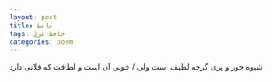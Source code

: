 ```yaml
---
layout: post
title: حافظ
tags: حافظ غزل
categories: poem
---
```


شیوه حور و پری گرچه لطیف است ولی / خوبی آن است و لطافت که فلانی دارد